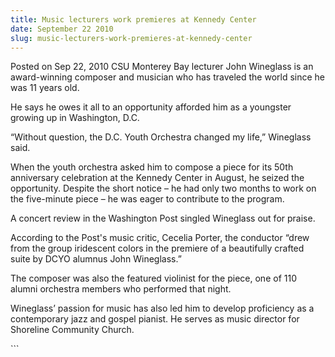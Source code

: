 ```yaml
---
title: Music lecturers work premieres at Kennedy Center
date: September 22 2010
slug: music-lecturers-work-premieres-at-kennedy-center
---
```


 
<span class="date">Posted on Sep 22, 2010 </span>
CSU Monterey Bay lecturer John Wineglass is an award-winning composer and
musician who has traveled the world since he was 11 years old.
<p>
  He says he owes it all to an opportunity afforded him as a youngster growing
  up in Washington, D.C.
</p>
<p>
  &#x201C;Without question, the D.C. Youth Orchestra changed my life,&#x201D;
  Wineglass said.
</p>
<p>
  When the youth orchestra asked him to compose a piece for its 50th anniversary
  celebration at the Kennedy Center in August, he seized the opportunity.
  Despite the short notice &#x2013; he had only two months to work on the
  five-minute piece &#x2013; he was eager to contribute to the program.
</p>
<p>A concert review in the Washington Post singled Wineglass out for praise.</p>
<p>
  According to the Post&apos;s music critic, Cecelia Porter, the
  conductor&#xA0;&#x201C;drew from the group iridescent colors in the premiere
  of a beautifully crafted suite by DCYO alumnus John Wineglass.&#x201D;
</p>
<p>
  The composer was also the featured violinist for the piece, one of 110 alumni
  orchestra members who performed that night.
</p>
<p>
  Wineglass&#x2019; passion for music has also led him to develop proficiency as
  a contemporary jazz and gospel pianist. He serves as music director for
  Shoreline Community Church.
</p>
```

